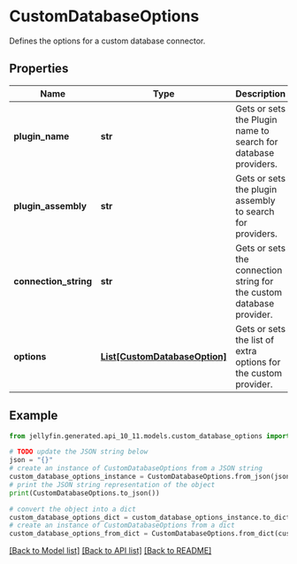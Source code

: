 # CustomDatabaseOptions

Defines the options for a custom database connector.

## Properties

Name | Type | Description | Notes
------------ | ------------- | ------------- | -------------
**plugin_name** | **str** | Gets or sets the Plugin name to search for database providers. | [optional] 
**plugin_assembly** | **str** | Gets or sets the plugin assembly to search for providers. | [optional] 
**connection_string** | **str** | Gets or sets the connection string for the custom database provider. | [optional] 
**options** | [**List[CustomDatabaseOption]**](CustomDatabaseOption.md) | Gets or sets the list of extra options for the custom provider. | [optional] 

## Example

```python
from jellyfin.generated.api_10_11.models.custom_database_options import CustomDatabaseOptions

# TODO update the JSON string below
json = "{}"
# create an instance of CustomDatabaseOptions from a JSON string
custom_database_options_instance = CustomDatabaseOptions.from_json(json)
# print the JSON string representation of the object
print(CustomDatabaseOptions.to_json())

# convert the object into a dict
custom_database_options_dict = custom_database_options_instance.to_dict()
# create an instance of CustomDatabaseOptions from a dict
custom_database_options_from_dict = CustomDatabaseOptions.from_dict(custom_database_options_dict)
```
[[Back to Model list]](../README.md#documentation-for-models) [[Back to API list]](../README.md#documentation-for-api-endpoints) [[Back to README]](../README.md)


